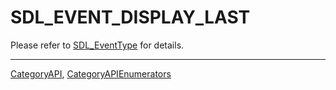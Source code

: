 # SDL_EVENT_DISPLAY_LAST

Please refer to [SDL_EventType](SDL_EventType) for details.

----
[CategoryAPI](CategoryAPI), [CategoryAPIEnumerators](CategoryAPIEnumerators)

